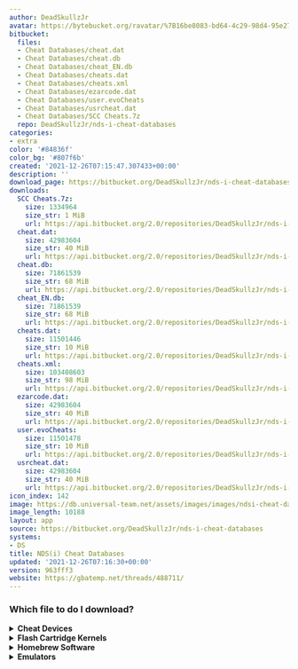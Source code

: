 ```yaml
---
author: DeadSkullzJr
avatar: https://bytebucket.org/ravatar/%7B16be8083-bd64-4c29-98d4-95e277d7b2f0%7D?ts=default
bitbucket:
  files:
  - Cheat Databases/cheat.dat
  - Cheat Databases/cheat.db
  - Cheat Databases/cheat_EN.db
  - Cheat Databases/cheats.dat
  - Cheat Databases/cheats.xml
  - Cheat Databases/ezarcode.dat
  - Cheat Databases/user.evoCheats
  - Cheat Databases/usrcheat.dat
  - Cheat Databases/SCC Cheats.7z
  repo: DeadSkullzJr/nds-i-cheat-databases
categories:
- extra
color: '#84836f'
color_bg: '#807f6b'
created: '2021-12-26T07:15:47.307433+00:00'
description: ''
download_page: https://bitbucket.org/DeadSkullzJr/nds-i-cheat-databases/src/master/Cheat%20Databases/cheat.dat
downloads:
  SCC Cheats.7z:
    size: 1334964
    size_str: 1 MiB
    url: https://api.bitbucket.org/2.0/repositories/DeadSkullzJr/nds-i-cheat-databases/src/963fff3858de7539891ef7918d992b8b06972a48/Cheat%20Databases/SCC%20Cheats.7z
  cheat.dat:
    size: 42983604
    size_str: 40 MiB
    url: https://api.bitbucket.org/2.0/repositories/DeadSkullzJr/nds-i-cheat-databases/src/963fff3858de7539891ef7918d992b8b06972a48/Cheat%20Databases/cheat.dat
  cheat.db:
    size: 71861539
    size_str: 68 MiB
    url: https://api.bitbucket.org/2.0/repositories/DeadSkullzJr/nds-i-cheat-databases/src/963fff3858de7539891ef7918d992b8b06972a48/Cheat%20Databases/cheat.db
  cheat_EN.db:
    size: 71861539
    size_str: 68 MiB
    url: https://api.bitbucket.org/2.0/repositories/DeadSkullzJr/nds-i-cheat-databases/src/963fff3858de7539891ef7918d992b8b06972a48/Cheat%20Databases/cheat_EN.db
  cheats.dat:
    size: 11501446
    size_str: 10 MiB
    url: https://api.bitbucket.org/2.0/repositories/DeadSkullzJr/nds-i-cheat-databases/src/963fff3858de7539891ef7918d992b8b06972a48/Cheat%20Databases/cheats.dat
  cheats.xml:
    size: 103408603
    size_str: 98 MiB
    url: https://api.bitbucket.org/2.0/repositories/DeadSkullzJr/nds-i-cheat-databases/src/963fff3858de7539891ef7918d992b8b06972a48/Cheat%20Databases/cheats.xml
  ezarcode.dat:
    size: 42983604
    size_str: 40 MiB
    url: https://api.bitbucket.org/2.0/repositories/DeadSkullzJr/nds-i-cheat-databases/src/963fff3858de7539891ef7918d992b8b06972a48/Cheat%20Databases/ezarcode.dat
  user.evoCheats:
    size: 11501478
    size_str: 10 MiB
    url: https://api.bitbucket.org/2.0/repositories/DeadSkullzJr/nds-i-cheat-databases/src/963fff3858de7539891ef7918d992b8b06972a48/Cheat%20Databases/user.evoCheats
  usrcheat.dat:
    size: 42983604
    size_str: 40 MiB
    url: https://api.bitbucket.org/2.0/repositories/DeadSkullzJr/nds-i-cheat-databases/src/963fff3858de7539891ef7918d992b8b06972a48/Cheat%20Databases/usrcheat.dat
icon_index: 142
image: https://db.universal-team.net/assets/images/images/ndsi-cheat-databases.png
image_length: 10188
layout: app
source: https://bitbucket.org/DeadSkullzJr/nds-i-cheat-databases
systems:
- DS
title: NDS(i) Cheat Databases
updated: '2021-12-26T07:16:30+00:00'
version: 963fff3
website: https://gbatemp.net/threads/488711/
---
```

<h3>Which file to do I download?</h3><details><summary><b>Cheat Devices</b></summary>Cheats.xml can be used for:<ul><li>Action Replay DS</li><li>Action Replay DSi</li></ul></details><details><summary><b>Flash Cartridge Kernels</b></summary>Usrcheat.dat can be used for:<ul><li>AceKard 2 Menu</li><li>AKAIO</li><li>DSTT Menu</li><li>EZ-Flash V Menu</li><li>EZ-Flash Vi Menu</li><li>R4i Menu</li><li>SuperCard DSONE EOS</li><li>SuperCard DSTWO EOS</li><li>Wood R4</li><li>Wood RPG</li><li>YSMenu</li></ul>Cheats.dat can be used for:<ul><li>AceKard 2 Menu</li><li>AKAIO</li><li>EDGE Menu</li></ul>Cheat.dat can be used for:<ul><li>AceKard 2 Menu</li><li>AKAIO</li><li>M3 Menu</li><li>R4 Menu</li></ul>EZARCode.dat can be used for:<ul><li>EZ-Flash V Menu (Original)</li></ul>User.evoCheats can be used for:<ul><li>CycloDS Menu</li></ul>Cheat.db can be used for:<ul><li>M3 Sakura</li></ul>Cheat_EN.db can be used for:<ul><li>M3 Sakura</li></ul>SCC cheats can be used for:<ul><li>SuperCard DSONE OS</li></ul>Cheats.xml can be used for:<ul><li>AceKard 2 Menu</li><li>AKAIO</li></ul></details><details><summary><b>Homebrew Software</b></summary>Usrcheat.dat can be used for:<ul><li>Nitro Hax (3DS) (Usrcheat Edition)</li><li>Nitro Hax (DSi) (Usrcheat Edition)</li><li>TWiLight Menu++ (3DS)</li><li>TWiLight Menu++ (DSi)</li></ul>Cheats.xml can be used for:<ul><li>Nitro Hax (3DS)</li><li>Nitro Hax (DSi)</li><li>Nitro Hax (NDS)</li></ul></details><details><summary><b>Emulators</b></summary>Usrcheat.dat can be used for:<ul><li>DeSmuMe</li><li>DraStic</li></ul></details>